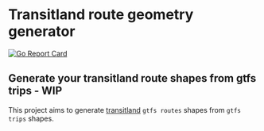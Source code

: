 # Transitland route geometry generator

[![Go Report Card](https://goreportcard.com/badge/github.com/phoops/transitland-route-geometry-generator)](https://goreportcard.com/report/github.com/phoops/transitland-route-geometry-generator)


## Generate your transitland route shapes from gtfs trips - WIP

This project aims to generate [transitland]() `gtfs routes` shapes from `gtfs trips` shapes.


